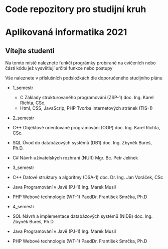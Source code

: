# Code repozitory pro studijní kruh
# Aplikovaná informatika 2021


## Vítejte studenti
Na tomto místě naleznete funkčí prográmky probírané na cvičeních nebo části kódu jež vysvětlují určité funkce nebo postupy

Vše naleznete v příslušních podsložkách dle doporučeného studijního plánu

* 1_semestr
  * C 	Základy strukturovaného programování (ZSP-1) 	doc. Ing. Karel Richta, CSc.
  * Html, CSS, JavaScrip, PHP    	Tvorba internetových stránek (TIS-1)

* 2_semestr
 * C++    Objektově orientované programování (OOP) 	doc. Ing. Karel Richta, CSc.
 * SQL 	  Úvod do databázových systémů (DB1) doc. Ing. Zbyněk Bureš, Ph.D.
 * C#     Návrh uživatelských rozhraní (NUR) 	Mgr. Bc. Petr Jelínek

* 3_semestr
 * C++	  Datové struktury a algoritmy (DSA-1) 	doc. Dr. Ing. Jan Voráček, CSc
 * Java 	Programování v Javě (PJ-1) 	Ing. Marek Musil
 * PHP    Webové technologie (WT-1) 	PaedDr. František Smrčka, Ph.D

* 4_semestr
 * SQL 	  Návrh a implementace databázových systémů (NIDB) doc. Ing. Zbyněk Bureš, Ph.D.
 * Java 	Programování v Javě (PJ-1) 	Ing. Marek Musil
 * PHP    Webové technologie (WT-1) 	PaedDr. František Smrčka, Ph.D
    
